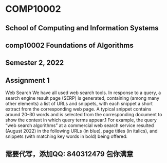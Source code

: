 # COMP10002
## School of Computing and Information Systems
## comp10002 Foundations of Algorithms
## Semester 2, 2022
## Assignment 1

Web Search We have all used web search tools. In response to a query, a search engine result page (SERP) is generated, containing (among many other elements) a list of URLs and snippets, with each snippet a short extract from the corresponding web page. A typical snippet contains around 20–30 words and is selected from the corresponding document to show the context in which query terms appear.1 For example, the query “web search algorithms” at a commercial web search service resulted (August 2022) in the following URLs (in blue), page titles (in italics), and snippets (with matching key words in bold) being offered:

## 需要代写，添加QQ: 840312479 包你满意
